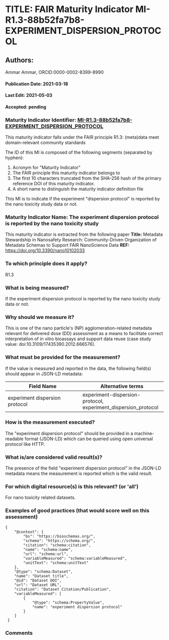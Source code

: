 # TITLE: FAIR Maturity Indicator MI-R1.3-88b52fa7b8-EXPERIMENT_DISPERSION_PROTOCOL

## Authors: 
Ammar Ammar, ORCID:0000-0002-8399-8990

#### Publication Date: 2021-03-18
#### Last Edit: 2021-05-03
#### Accepted: pending

### Maturity Indicator Identifier: [MI-R1.3-88b52fa7b8-EXPERIMENT_DISPERSION_PROTOCOL](https://w3id.org/fair/maturity_indicator/terms/Gen2/MI-R1.3-88b52fa7b8-EXPERIMENT_DISPERSION_PROTOCOL)

This maturity indicator falls under the FAIR principle R1.3:
(meta)data meet domain-relevant community standards

The ID of this MI is composed of the following segments (separated by hyphen):
1. Acronym for "Maturity Indicator"
1. The FAIR principle this maturity indicator belongs to
1. The first 10 characters truncated from the SHA-256 hash of the primary reference DOI of this maturity indicator.
1. A short name to distinguish the maturity indicator definition file

This MI is to indicate if the experiment "dispersion protocol" is reported by the nano toxicity study data or not.

### Maturity Indicator Name:  The experiment dispersion protocol is reported by the nano toxicity study

This maturity indicator is extracted from the following paper 
**Title:** Metadata Stewardship in Nanosafety Research: Community-Driven Organization of Metadata Schemas to Support FAIR NanoScience Data
**REF:** https://doi.org/10.3390/nano10102033

### To which principle does it apply?  
R1.3

### What is being measured?
If the experiment dispersion protocol is reported by the nano toxicity study data or not.

### Why should we measure it?
This is one of the nano particle's (NP) agglomeration-related metadata relevant for delivered dose (DD)
assessment as a means to facilitate correct interpretation of in vitro bioassays and support data reuse (case study value: doi:10.3109/17435390.2012.666576).

### What must be provided for the measurement?
If the value is measured and reported in the data, the following field(s) should appear in JSON-LD metadata: 

| Field Name                       | Alternative terms                                                   |
| -------------------------------- | ------------------------------------------------------------------- |
| experiment dispersion protocol   | experiment-dispersion-protocol,<br>experiment_dispersion_protocol   |

### How is the measurement executed?
The "experiment dispersion protocol" should be provided in a machine-readable format (JSON-LD) which can be queried using open universal protocol like HTTP.

### What is/are considered valid result(s)?
The presence of the field "experiment dispersion protocol" in the JSON-LD metadata means the measurement is reported which is the valid result.

### For which digital resource(s) is this relevant? (or 'all')
For nano toxicity related datasets.  

### Examples of good practices (that would score well on this assessment)
```{json}
{
 	"@context": {
 		"bs": "https://bioschemas.org/",
 		"schema": "https://schema.org/",
 		"citation": "schema:citation",
 		"name": "schema:name",
 		"url": "schema:url",
 		"variableMeasured": "schema:variableMeasured",
 		"unitText": "schema:unitText"
 	},
 	"@type": "schema:Dataset",
 	"name": "Dataset title",
 	"@id": "Dataset DOI",
 	"url": "Dataset URL",
 	"citation": "Dataset Citation/Publication",
 	"variableMeasured": [
 		{
 			"@type": "schema:PropertyValue",
 			"name": "experiment dispersion protocol"
 		}
 	]
 }
```

### Comments

